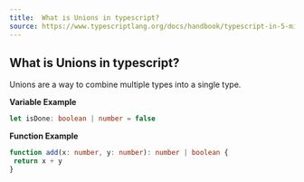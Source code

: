 ```yaml
---
title:  What is Unions in typescript?
source: https://www.typescriptlang.org/docs/handbook/typescript-in-5-minutes.html#next-steps
---
```

## What is Unions in typescript?

Unions are a way to combine multiple types into a single type.

**Variable Example**

```typescript
let isDone: boolean | number = false
```

**Function Example**

```typescript
function add(x: number, y: number): number | boolean {
 return x + y
}
```
